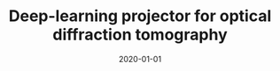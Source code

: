 ---
title: "Deep-learning projector for optical diffraction tomography"
collection: publications
permalink: /publication/2020-01-01-Deep-learning-projector-for-optical-diffraction-tomography
category: 'journal'
date: 2020-01-01
venue: 'Optics express'
citation: ' Fangshu Yang,  Thanh-an Pham,  Harshit Gupta,  Michael Unser,  Jianwei Ma, &quot;Deep-learning projector for optical diffraction tomography.&quot; Optics express, 2020.'
---